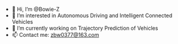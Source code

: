 - 👋 Hi, I’m @Bowie-Z
- 👀 I’m interested in Autonomous Driving and Intelligent Connected Vehicles
- 🌱 I’m currently working on Trajectory Prediction of Vehicles
- 📫 Contact me: zbw0377@163.com

<!---
Bowie-Z/Bowie-Z is a ✨ special ✨ repository because its `README.md` (this file) appears on your GitHub profile.
You can click the Preview link to take a look at your changes.
--->
